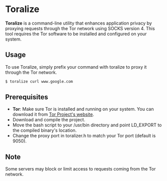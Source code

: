 # Toralize

**Toralize** is a command-line utility that enhances application privacy by proxying requests through the Tor network using SOCKS version 4. This tool requires the Tor software to be installed and configured on your system.

## Usage
To use Toralize, simply prefix your command with toralize to proxy it through the Tor network.
```bash
$ toralize curl www.google.com
```
## Prerequisites

- **Tor**: Make sure Tor is installed and running on your system. You can download it from [Tor Project's website](https://www.torproject.org/).
- Download and compile the project.
- Move the bash script to your /usr/bin directory and point LD_EXPORT to the compiled binary's location.
- Change the proxy port in toralizer.h to match your Tor port (default is 9050).

## Note
Some servers may block or limit access to requests coming from the Tor network.
